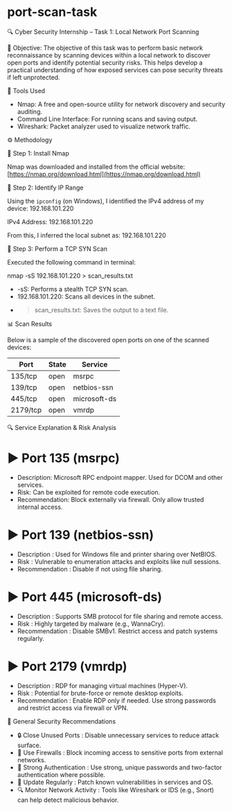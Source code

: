 # port-scan-task
🔍 Cyber Security Internship – Task 1: Local Network Port Scanning

📘 Objective: The objective of this task was to perform basic network reconnaissance by scanning devices within a local network to discover open ports and identify potential security risks. This helps develop a practical understanding of how exposed services can pose security threats if left unprotected.

🧰 Tools Used

- Nmap: A free and open-source utility for network discovery and security auditing.
- Command Line Interface: For running scans and saving output.
- Wireshark: Packet analyzer used to visualize network traffic.

⚙️ Methodology

🔹 Step 1: Install Nmap

Nmap was downloaded and installed from the official website: [https://nmap.org/download.html](https://nmap.org/download.html)

🔹 Step 2: Identify IP Range

Using the `ipconfig` (on Windows), I identified the IPv4 address of my device: 192.168.101.220

IPv4 Address: 192.168.101.220

From this, I inferred the local subnet as:  192.168.101.220


🔹 Step 3: Perform a TCP SYN Scan

Executed the following command in terminal:

nmap -sS 192.168.101.220 > scan_results.txt

* -sS: Performs a stealth TCP SYN scan.
* 192.168.101.220: Scans all devices in the subnet.
* > scan_results.txt: Saves the output to a text file.


📊 Scan Results

Below is a sample of the discovered open ports on one of the scanned devices:

| Port     | State | Service      |
| -------- | ----- | ------------ |
| 135/tcp  | open  | msrpc        |
| 139/tcp  | open  | netbios-ssn  |
| 445/tcp  | open  | microsoft-ds |
| 2179/tcp | open  | vmrdp        |


  🔍 Service Explanation & Risk Analysis

 # ▶️ Port 135 (msrpc)

* Description: Microsoft RPC endpoint mapper. Used for DCOM and other services.
* Risk: Can be exploited for remote code execution.
* Recommendation: Block externally via firewall. Only allow trusted internal access.

 # ▶️ Port 139 (netbios-ssn)

*  Description : Used for Windows file and printer sharing over NetBIOS.
*  Risk : Vulnerable to enumeration attacks and exploits like null sessions.
*  Recommendation : Disable if not using file sharing.

 # ▶️ Port 445 (microsoft-ds)

*  Description : Supports SMB protocol for file sharing and remote access.
*  Risk : Highly targeted by malware (e.g., WannaCry).
*  Recommendation : Disable SMBv1. Restrict access and patch systems regularly.

 # ▶️ Port 2179 (vmrdp)

*  Description : RDP for managing virtual machines (Hyper-V).
*  Risk : Potential for brute-force or remote desktop exploits.
*  Recommendation : Enable RDP only if needed. Use strong passwords and restrict access via firewall or VPN.

  🔐 General Security Recommendations

* 🔒  Close Unused Ports : Disable unnecessary services to reduce attack surface.
* 🧱  Use Firewalls : Block incoming access to sensitive ports from external networks.
* 🔑  Strong Authentication : Use strong, unique passwords and two-factor authentication where possible.
* 🧰  Update Regularly : Patch known vulnerabilities in services and OS.
* 🔍  Monitor Network Activity : Tools like Wireshark or IDS (e.g., Snort) can help detect malicious behavior.
